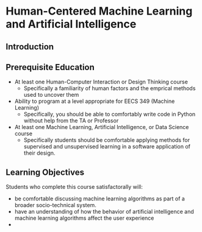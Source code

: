 # Human-Centered Machine Learning and Artificial Intelligence

## Introduction

## Prerequisite Education
* At least one Human-Computer Interaction or Design Thinking course
	* Specifically a familiarity of human factors and the emprical methods used to uncover them
* Ability to program at a level appropriate for EECS 349 (Machine Learning)
	* Specifically, you should be able to comfortably write code in Python without help from the TA or Professor
* At least one Machine Learning, Artificial Intelligence, or Data Science course
	* Specifically students should be comfortable applying methods for supervised and unsupervised learning in a software application of their design.

## Learning Objectives
Students who complete this course satisfactorally will:
* be comfortable discussing machine learning algorithms as part of a broader socio-technical system.
* have an understanding of how the behavior of artificial intelligence and machine learning algorithms
affect the user experience
* 